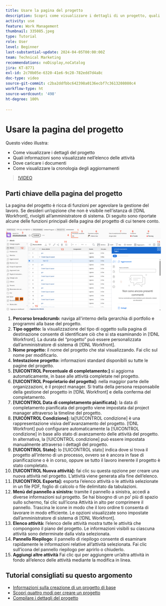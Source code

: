 ```yaml
---
title: Usare la pagina del progetto
description: Scopri come visualizzare i dettagli di un progetto, quali informazioni sono visualizzate nell’elenco delle attività, dove caricare i documenti e come visualizzare la cronologia degli aggiornamenti in [!DNL  Workfront].
activity: use
feature: Work Management
thumbnail: 335085.jpeg
type: Tutorial
role: User
level: Beginner
last-substantial-update: 2024-04-05T00:00:00Z
team: Technical Marketing
recommendations: noDisplay,noCatalog
jira: KT-8771
exl-id: 2c70b05e-6320-41e6-9c28-782edd7d4a8c
doc-type: video
source-git-commit: c2ba2ddfbbc642398a0136ecbf7c3613208080c4
workflow-type: ht
source-wordcount: '498'
ht-degree: 100%

---
```


# Usare la pagina del progetto

Questo video illustra:

* Come visualizzare i dettagli del progetto
* Quali informazioni sono visualizzate nell’elenco delle attività
* Dove caricare i documenti
* Come visualizzare la cronologia degli aggiornamenti

>[!VIDEO](https://video.tv.adobe.com/v/335085/?quality=12&learn=on)

## Parti chiave della pagina del progetto

La pagina del progetto è ricca di funzioni per agevolare la gestione del lavoro. Se desideri un’opzione che non è visibile nell’istanza di [!DNL Workfront], rivolgiti all’amministratore di sistema. Di seguito sono riportate alcune delle funzioni principali della pagina del progetto di cui tenere conto.

![Schermata della pagina del progetto](assets/project-page-graphic-for-planner-v2.png)

1. **Percorso breadcrumb:** naviga all&#39;interno della gerarchia di portfolio e programmi alla base del progetto.
2. **Tipo oggetto:** la visualizzazione del tipo di oggetto sulla pagina di destinazione consente di identificare ciò che si sta esaminando in [!DNL Workfront]. La durata del “progetto” può essere personalizzata dall’amministratore di sistema di [!DNL Workfront].
3. **Nome progetto:** il nome del progetto che stai visualizzando. Fai clic sul nome per modificarlo.
4. **Intestazione progetto:** informazioni standard disponibili su tutte le pagine del progetto.
5. **[!UICONTROL Percentuale di completamento:]** si aggiorna automaticamente, in base alle attività completate nel progetto.
6. **[!UICONTROL Proprietario del progetto]:** nella maggior parte delle organizzazioni, è il project manager. Si tratta della persona responsabile della gestione del progetto in [!DNL Workfront] e della conferma del completamento.
7. **[!UICONTROL Data di completamento pianificata]:** la data di completamento pianificata del progetto viene impostata dal project manager attraverso la timeline del progetto.
8. **[!UICONTROL Condizione]:** la[!UICONTROL  condizione] è una rappresentazione visiva dell&#39;avanzamento del progetto. [!DNL Workfront] può configurare automaticamente la [!UICONTROL condizione] in base allo stato di avanzamento delle attività del progetto. In alternativa, la [!UICONTROL condizione] può essere impostata manualmente attraverso i dettagli del progetto.
9. **[!UICONTROL Stato]:** lo [!UICONTROL stato] indica dove si trova il progetto all’interno di un processo, ovvero se è ancora in fase di pianificazione o è in corso, oppure se tutto il lavoro inerente il progetto è stato completato.
10. **[!UICONTROL Nuova attività]:** fai clic su questa opzione per creare una nuova attività nel progetto. L’attività viene generata alla fine dell’elenco.
11. **[!UICONTROL Esporta]:** esporta l’elenco attività o le attività selezionate in un file PDF, foglio di calcolo o file delimitato da tabulazioni.
12. **Menù del pannello a sinistra:** tramite il pannello a sinistra, accedi a diverse informazioni sul progetto. Se hai bisogno di un po’ più di spazio sullo schermo, fai clic sull’icona Attività in alto per comprimere il pannello. Trascina le icone in modo che il loro ordine ti consenta di lavorare in modo efficiente. Le opzioni visualizzate sono impostate dall’amministratore di sistema di [!DNL Workfront].
13. **Elenco attività:** l’elenco delle attività mostra tutte le attività che compongono il piano del progetto. Le informazioni visibili su ciascuna attività sono determinate dalla vista selezionata.
14. **Pannello Riepilogo:** il pannello di riepilogo consente di esaminare rapidamente le informazioni relative all’attività selezionata. Fai clic sull’icona del pannello riepilogo per aprirlo o chiuderlo.
15. **Aggiungi altre attività** Fai clic qui per aggiungere un’altra attività in fondo all’elenco delle attività mediante la modifica in linea.

## Tutorial consigliati su questo argomento

* [Informazioni sulla creazione di un progetto di base](https://experienceleague.adobe.com/it/docs/workfront-learn/tutorials-workfront/manage-work/projects/understand-basic-project-creation)
* [Scopri quattro modi per creare un progetto](https://experienceleague.adobe.com/en/docs/workfront-learn/tutorials-workfront/manage-work/projects/understand-other-ways-to-create-projects?lang=it)
* [Compilare i dettagli del progetto](https://experienceleague.adobe.com/it/docs/workfront-learn/tutorials-workfront/manage-work/projects/fill-in-the-project-details)

